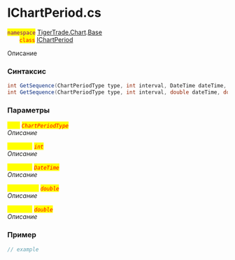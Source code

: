 
# IChartPeriod.cs
<mark style="color:purple;">`namespace`</mark> [TigerTrade.Chart](../../../../TigerTrade.Chart.md).[Base](../../../../TigerTrade.Chart/Base.md)  
&nbsp;&nbsp;&nbsp;&nbsp;&nbsp;&nbsp;&nbsp;<mark style="color:red;">`class`</mark> [IChartPeriod](../../IChartPeriod.cs.md)

Описание

### Синтаксис
```csharp
int GetSequence(ChartPeriodType type, int interval, DateTime dateTime, double timeOffset)
int GetSequence(ChartPeriodType type, int interval, double dateTime, double timeOffset)
```
### Параметры  
<mark style="color:yellow;">`type`</mark> <mark style="color:red;">*`ChartPeriodType`*</mark>  
 *Описание*  
  
<mark style="color:yellow;">`interval`</mark> <mark style="color:red;">*`int`*</mark>  
 *Описание*  
  
<mark style="color:yellow;">`dateTime`</mark> <mark style="color:red;">*`DateTime`*</mark>  
 *Описание*  
  
<mark style="color:yellow;">`timeOffset`</mark> <mark style="color:red;">*`double`*</mark>  
 *Описание*  
  
<mark style="color:yellow;">`dateTime`</mark> <mark style="color:red;">*`double`*</mark>  
 *Описание*  
  


### Пример  
```csharp
// example
```
                    
                    